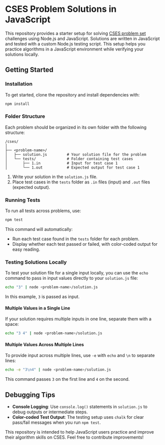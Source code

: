 # CSES Problem Solutions in JavaScript

This repository provides a starter setup for solving [CSES problem set](https://cses.fi/) challenges using Node.js and JavaScript. Solutions are written in JavaScript and tested with a custom Node.js testing script. This setup helps you practice algorithms in a JavaScript environment while verifying your solutions locally.

## Getting Started

### Installation

To get started, clone the repository and install dependencies with:

```bash
npm install
```

### Folder Structure

Each problem should be organized in its own folder with the following structure:

```
/cses/
│
├── <problem-name>/
│   ├── solution.js         # Your solution file for the problem
│   └── tests/              # Folder containing test cases
│       ├── 1.in            # Input for test case 1
│       └── 1.out           # Expected output for test case 1
```

1. Write your solution in the `solution.js` file.
2. Place test cases in the `tests` folder as `.in` files (input) and `.out` files (expected output).

### Running Tests

To run all tests across problems, use:

```bash
npm test
```

This command will automatically:

- Run each test case found in the `tests` folder for each problem.
- Display whether each test passed or failed, with color-coded output for easy reading.

### Testing Solutions Locally

To test your solution file for a single input locally, you can use the `echo` command to pass in input values directly to your `solution.js` file:

```bash
echo "3" | node <problem-name>/solution.js
```

In this example, `3` is passed as input.

#### Multiple Values in a Single Line

If your solution requires multiple inputs in one line, separate them with a space:

```bash
echo "3 4" | node <problem-name>/solution.js
```

#### Multiple Values Across Multiple Lines

To provide input across multiple lines, use `-e` with `echo` and `\n` to separate lines:

```bash
echo -e "3\n4" | node <problem-name>/solution.js
```

This command passes `3` on the first line and `4` on the second.

## Debugging Tips

- **Console Logging**: Use `console.log()` statements in `solution.js` to debug outputs or intermediate steps.
- **Color-coded Test Output**: The testing setup uses `chalk` for clear pass/fail messages when you run `npm test`.

This repository is intended to help JavaScript users practice and improve their algorithm skills on CSES. Feel free to contribute improvements!
